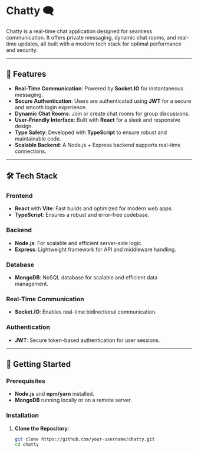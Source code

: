 # Chatty 🗨️

Chatty is a real-time chat application designed for seamless communication. It offers private messaging, dynamic chat rooms, and real-time updates, all built with a modern tech stack for optimal performance and security.

---

## 🌟 Features

- **Real-Time Communication**: Powered by **Socket.IO** for instantaneous messaging.
- **Secure Authentication**: Users are authenticated using **JWT** for a secure and smooth login experience.
- **Dynamic Chat Rooms**: Join or create chat rooms for group discussions.
- **User-Friendly Interface**: Built with **React** for a sleek and responsive design.
- **Type Safety**: Developed with **TypeScript** to ensure robust and maintainable code.
- **Scalable Backend**: A Node.js + Express backend supports real-time connections.

---

## 🛠️ Tech Stack

### **Frontend**
- **React** with **Vite**: Fast builds and optimized for modern web apps.
- **TypeScript**: Ensures a robust and error-free codebase.

### **Backend**
- **Node.js**: For scalable and efficient server-side logic.
- **Express**: Lightweight framework for API and middleware handling.

### **Database**
- **MongoDB**: NoSQL database for scalable and efficient data management.

### **Real-Time Communication**
- **Socket.IO**: Enables real-time bidirectional communication.

### **Authentication**
- **JWT**: Secure token-based authentication for user sessions.

---

## 🚀 Getting Started

### **Prerequisites**
- **Node.js** and **npm/yarn** installed.
- **MongoDB** running locally or on a remote server.

### **Installation**

1. **Clone the Repository**:
   ```bash
   git clone https://github.com/your-username/chatty.git
   cd chatty
